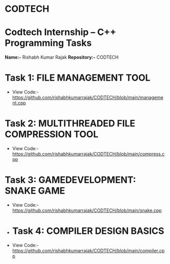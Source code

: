 # CODTECH
# Codtech Internship – C++ Programming Tasks

**Name:-** Rishabh Kumar Rajak
**Repository:-** CODTECH

# Task 1:  FILE MANAGEMENT TOOL
- View Code:-https://github.com/rishabhkumarrajak/CODTECH/blob/main/management.cpp
# Task 2: MULTITHREADED FILE COMPRESSION TOOL
- View Code:-https://github.com/rishabhkumarrajak/CODTECH/blob/main/compress.cpp
# Task 3: GAMEDEVELOPMENT: SNAKE GAME
- View Code:-https://github.com/rishabhkumarrajak/CODTECH/blob/main/snake.cpp
- # Task 4:  COMPILER DESIGN BASICS
- View Code:-https://github.com/rishabhkumarrajak/CODTECH/blob/main/compiler.cpp
